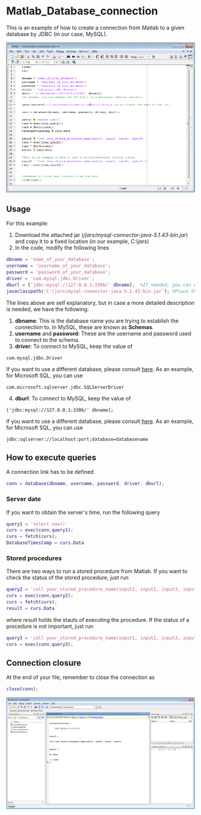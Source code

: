 # Matlab_Database_connection

This is an example of how to create a connection from Matlab to a given database by JDBC (in our case, MySQL).

![demo01](/images/matlab_database.gif?raw=true)

## Usage

For this example:
1. Download the attached jar (*/jars/mysql-connector-java-5.1.43-bin.jar*) and copy it to a fixed location (in our example, *C:\jars*)
2. In the code, modify the following lines
```matlab
dbname = 'name_of_your_database';
username = 'username_of_your_database';
password = 'password_of_your_database';
driver = 'com.mysql.jdbc.Driver';
dburl = ['jdbc:mysql://127.0.0.1:3306/' dbname];  %If needed, you can change the 127.0.0.1 to a different address and port.
javaclasspath('C:\jars\mysql-connector-java-5.1.43-bin.jar'); %Place the path of the jar.
```
The lines above are self explanatory, but in case a more detailed description is needed, we have the following:
1. **dbname**: This is the database name you are trying to establish the connection to. In MySQL, these are known as **Schemas**.
2. **username** and **password**: These are the username and password used to connect to the schema.
3. **driver**: To connect to MySQL, keep the value of 
```
com.mysql.jdbc.Driver
```
If you want to use a different database, please consult [here](https://www.mathworks.com/help/database/ug/database.html?requestedDomain=www.mathworks.com). As an example, for Microsoft SQL, you can use
```
com.microsoft.sqlserver.jdbc.SQLServerDriver
```
4. **dburl**: To connect to MySQL, keep the value of 
```
['jdbc:mysql://127.0.0.1:3306/' dbname];
```
If you want to use a different database, please consult [here](https://www.mathworks.com/help/database/ug/database.html?requestedDomain=www.mathworks.com). As an example, for Microsoft SQL, you can use
```
jdbc:sqlserver://localhost:port;database=databasename
```

## How to execute queries

A connection link has to be defined.
```matlab
conn = database(dbname, username, password, driver, dburl);
```

### Server date

If you want to obtain the server's time, run the following query
```matlab
query1 = 'select now()'
curs = exec(conn,query1);
curs = fetch(curs);
DatabaseTimestamp = curs.Data
```

### Stored procedures

There are two ways to run a stored procedure from Matlab. If you want to check the status of the stored procedure, just run
```matlab
query2 = 'call your_stored_procedure_name(input1, input2, input3, input4)'
curs = exec(conn,query2);
curs = fetch(curs);
result = curs.Data
```
where *result* holds the stauts of executing the procedure. If the status of a procedure is not important, just run
```matlab
query3 = 'call your_stored_procedure_name(input1, input2, input3, input4)';
curs = exec(conn,query3);
```

## Connection closure

At the end of your file, remember to close the connection as
```matlab
close(conn);
```
![demo02](/images/matlab_database_img02.png?raw=true)